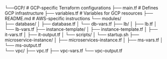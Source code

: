└──GCP/                                     # GCP-specific Terraform configurations
    ├── main.tf                             # Defines GCP infrastructure
    ├── variables.tf                        # Variables for GCP resources
    ├── README.md                           # AWS-specific instructions
    └── modules/        
        ├── database/
        │   ├── database.tf
        │   └── db-vars.tf
        ├── lb/
        │   ├── lb.tf
        │   └── lb-vars.tf
        ├── instance-template/
        │   ├── instance-template.tf
        │   ├── it-vars.tf
        │   ├── it-output.tf
        │   └── scripts/
        │       └── startup.sh
        ├── microservice-instance/
        │   ├── microservices-instance.tf
        │   ├── ms-vars.tf
        │   └── ms-output.tf  
        └── vpc/
            ├── vpc.tf
            ├── vpc-vars.tf
            └── vpc-output.tf
